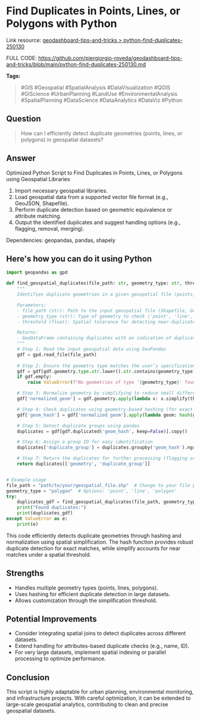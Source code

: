 # Find Duplicates in Points, Lines, or Polygons with Python

Link resource: [geodashboard-tips-and-tricks > python-find-duplicates-250130](https://github.com/piergiorgio-roveda/geodashboard-tips-and-tricks/blob/main/python-find-duplicates-250130.md)

FULL CODE: <https://github.com/piergiorgio-roveda/geodashboard-tips-and-tricks/blob/main/python-find-duplicates-250130.md>

**Tags:**

> #GIS #Geospatial #SpatialAnalysis #DataVisualization #QGIS #GIScience #UrbanPlanning #LandUse #EnvironmentalAnalysis #SpatialPlanning #DataScience #DataAnalytics #DataViz #Python

## Question

> How can I efficiently detect duplicate geometries (points, lines, or polygons) in geospatial datasets?

## Answer

Optimized Python Script to Find Duplicates in Points, Lines, or Polygons using Geospatial Libraries

1. Import necessary geospatial libraries.
2. Load geospatial data from a supported vector file format (e.g., GeoJSON, Shapefile).
3. Perform duplicate detection based on geometric equivalence or attribute matching.
4. Output the identified duplicates and suggest handling options (e.g., flagging, removal, merging).

Dependencies: geopandas, pandas, shapely

## Here's how you can do it using Python

```python
import geopandas as gpd

def find_geospatial_duplicates(file_path: str, geometry_type: str, threshold: float = 0.0001) -> gpd.GeoDataFrame:
    """
    Identifies duplicate geometries in a given geospatial file (points, lines, or polygons).

    Parameters:
    - file_path (str): Path to the input geospatial file (Shapefile, GeoJSON, etc.).
    - geometry_type (str): Type of geometry to check ('point', 'line', 'polygon').
    - threshold (float): Spatial tolerance for detecting near-duplicates (default 0.0001).

    Returns:
    - GeoDataFrame containing duplicates with an indication of duplicate groups.
    """
    # Step 1: Read the input geospatial data using GeoPandas
    gdf = gpd.read_file(file_path)
    
    # Step 2: Ensure the geometry type matches the user’s specification
    gdf = gdf[gdf.geometry.type.str.lower().str.contains(geometry_type)]
    if gdf.empty:
        raise ValueError(f"No geometries of type '{geometry_type}' found in the file.")

    # Step 3: Normalize geometry by simplifying to reduce small differences in representation
    gdf['normalized_geom'] = gdf.geometry.apply(lambda x: x.simplify(threshold))

    # Step 4: Check duplicates using geometry-based hashing (for exact matches) and spatial proximity (for near matches)
    gdf['geom_hash'] = gdf['normalized_geom'].apply(lambda geom: hash(geom.wkb))

    # Step 5: Detect duplicate groups using pandas
    duplicates = gdf[gdf.duplicated('geom_hash', keep=False)].copy()

    # Step 6: Assign a group ID for easy identification
    duplicates['duplicate_group'] = duplicates.groupby('geom_hash').ngroup()

    # Step 7: Return the duplicates for further processing (flagging or removal)
    return duplicates[['geometry', 'duplicate_group']]


# Example usage
file_path = "path/to/your/geospatial_file.shp"  # Change to your file path
geometry_type = "polygon"  # Options: 'point', 'line', 'polygon'
try:
    duplicates_gdf = find_geospatial_duplicates(file_path, geometry_type)
    print("Found duplicates:")
    print(duplicates_gdf)
except ValueError as e:
    print(e)
```

This code efficiently detects duplicate geometries through hashing and normalization using spatial simplification. The hash function provides robust duplicate detection for exact matches, while simplify accounts for near matches under a spatial threshold.

## Strengths

- Handles multiple geometry types (points, lines, polygons).
- Uses hashing for efficient duplicate detection in large datasets.
- Allows customization through the simplification threshold.

## Potential Improvements

- Consider integrating spatial joins to detect duplicates across different datasets.
- Extend handling for attributes-based duplicate checks (e.g., name, ID).
- For very large datasets, implement spatial indexing or parallel processing to optimize performance.

## Conclusion

This script is highly adaptable for urban planning, environmental monitoring, and infrastructure projects. With careful optimization, it can be extended to large-scale geospatial analytics, contributing to clean and precise geospatial datasets.